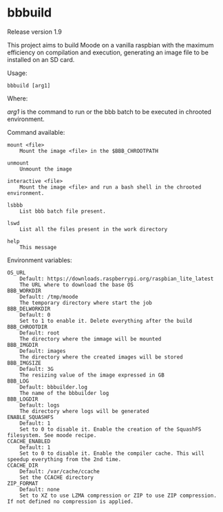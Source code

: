 # bbbuild
Release version 1.9

This project aims to build Moode on a vanilla raspbian with the maximum efficiency on compilation and execution, generating an image file to be installed on an SD card.

Usage:
```
bbbuild [arg1]
```
Where:

  *arg1* is the command to run or the bbb batch to be executed in chrooted environment.

Command available:
```	
mount <file>
    Mount the image <file> in the $BBB_CHROOTPATH

unmount
    Unmount the image
	
interactive <file>
    Mount the image <file> and run a bash shell in the chrooted environment.
	
lsbbb
    List bbb batch file present.

lswd
    List all the files present in the work directory

help
    This message
```

Environment variables:
```
OS_URL
    Default: https://downloads.raspberrypi.org/raspbian_lite_latest
    The URL where to download the base OS
BBB_WORKDIR
    Default: /tmp/moode
    The temporary directory where start the job
BBB_DELWORKDIR
    Default: 0
    Set to 1 to enable it. Delete everything after the build
BBB_CHROOTDIR
    Default: root
    The directory where the immage will be mounted
BBB_IMGDIR
    Default: images
    The directory where the created images will be stored
BBB_IMGSIZE
    Default: 3G
    The resizing value of the image expressed in GB
BBB_LOG
    Default: bbbuilder.log
    The name of the bbbuilder log
BBB_LOGDIR
    Default: logs
    The directory where logs will be generated
ENABLE_SQUASHFS
    Default: 1
    Set to 0 to disable it. Enable the creation of the SquashFS filesystem. See moode recipe.
CCACHE_ENABLED
    Default: 1
    Set to 0 to disable it. Enable the compiler cache. This will speedup everything from the 2nd time.
CCACHE_DIR
    Default: /var/cache/ccache
    Set the CCACHE directory
ZIP_FORMAT
    Default: none
    Set to XZ to use LZMA compression or ZIP to use ZIP compression. If not defined no compression is applied.
```

